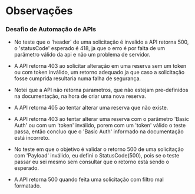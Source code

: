 # Observações
### Desafio de Automação de APIs


- No teste que o 'header' de uma solicitação é invalido a API retorna 500, o 'statusCode' esperado é 418,
ja que o erro é por falta de um parâmetro válido da api e não um problema de servidor. 

- A API retorna 403 ao solicitar alteração em uma reserva sem um token ou com token inválido, um retorno adequado
ja que caso a solicitação fosse cumprida resultaria numa falha de segurança.

- Notei que a API não retorna parametros, que não estejam pre-definidos na documentação, na hora de criar uma 
nova reserva.

- A API retorna 405 ao tentar alterar uma reserva que não existe.

- A API retorna 403 ao tentar alterar uma reserva com o parâmetro 'Basic Auth' ou com um 'token' inválido, porem 
com um 'token' válido o teste passa, então concluo que o 'Basic Auth' informado na documentação está incorreto.

- No teste em que o objetivo é validar o retorno 500 de uma solicitação com 'Payload' inválido, eu defini o 
StatusCode(500), pois se o teste passar eu sei mesmo sem consultar que o retorno está sendo o esperado.

- A API retorna 500 quando feita uma solicitação com filtro mal formatado.